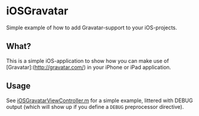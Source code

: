iOSGravatar
===========

Simple example of how to add Gravatar-support to your iOS-projects.

What?
-----

This is a simple iOS-application to show how you can make use of [Gravatar]:(http://gravatar.com/) in your iPhone or iPad application. 

Usage
-----

See [iOSGravatarViewController.m](https://github.com/pal/iOSGravatar/tree/master/Classes/iOSGravatarViewController.m) for a simple example, littered with DEBUG output (which will show up if you define a `DEBUG` preprocessor directive).
